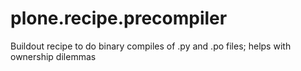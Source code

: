 plone.recipe.precompiler
========================

Buildout recipe to do binary compiles of .py and .po files; helps with ownership dilemmas